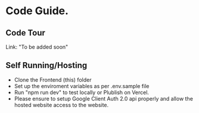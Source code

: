 # Code Guide.

## Code Tour
Link: "To be added soon"

## Self Running/Hosting
- Clone the Frontend (this) folder
- Set up the enviroment variables as per .env.sample file
- Run "npm run dev" to test locally or Plublish on Vercel.
- Please ensure to setup Google Client Auth 2.0 api properly and allow the hosted website access to the website.
